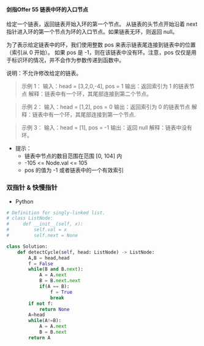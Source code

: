 #### 剑指Offer 55 链表中环的入口节点
给定一个链表，返回链表开始入环的第一个节点。 从链表的头节点开始沿着 next 指针进入环的第一个节点为环的入口节点。如果链表无环，则返回 null。

为了表示给定链表中的环，我们使用整数 pos 来表示链表尾连接到链表中的位置（索引从 0 开始）。 如果 pos 是 -1，则在该链表中没有环。注意，pos 仅仅是用于标识环的情况，并不会作为参数传递到函数中。

说明：不允许修改给定的链表。


> 示例 1：
输入：head = [3,2,0,-4], pos = 1
输出：返回索引为 1 的链表节点
解释：链表中有一个环，其尾部连接到第二个节点。

> 示例 2：
输入：head = [1,2], pos = 0
输出：返回索引为 0 的链表节点
解释：链表中有一个环，其尾部连接到第一个节点.

> 示例 3：
输入：head = [1], pos = -1
输出：返回 null
解释：链表中没有环。
 

- 提示：
   - 链表中节点的数目范围在范围 [0, 104] 内
   - -105 <= Node.val <= 105
   - pos 的值为 -1 或者链表中的一个有效索引
 
### 双指针 & 快慢指针
- Python
```python
# Definition for singly-linked list.
# class ListNode:
#     def __init__(self, x):
#         self.val = x
#         self.next = None

class Solution:
    def detectCycle(self, head: ListNode) -> ListNode:
        A,B = head,head
        f = False 
        while(B and B.next):
            A = A.next
            B = B.next.next
            if(A == B):
                f = True 
                break
        if not f:
            return None
        A=head
        while(A!=B):
            A = A.next
            B = B.next
        return A
```
